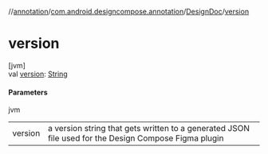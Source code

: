 //[annotation](../../../index.md)/[com.android.designcompose.annotation](../index.md)/[DesignDoc](index.md)/[version](version.md)

# version

[jvm]\
val [version](version.md): [String](https://kotlinlang.org/api/latest/jvm/stdlib/kotlin/-string/index.html)

#### Parameters

jvm

| | |
|---|---|
| version | a version string that gets written to a generated JSON file used for the Design Compose Figma plugin |
